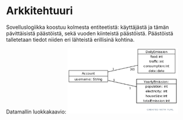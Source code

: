 # Arkkitehtuuri

Sovelluslogiikka koostuu kolmesta entiteetistä: käyttäjästä ja tämän pävittäisistä päästöistä, sekä vuoden kiinteistä päästöistä. Päästöistä talletetaan tiedot niiden eri lähteistä erillisinä kohtina.

Datamallin luokkakaavio: 
<img src="https://github.com/Juboskar/ot-harjoitustyo/blob/master/Dokumentaatio/Kuvat/luokkakaavio.png" width="300">

